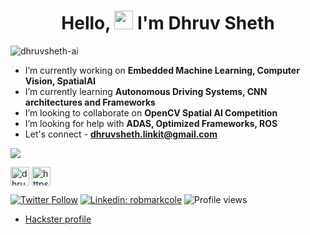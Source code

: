 <h1 align="center">Hello, <img src="https://raw.githubusercontent.com/MartinHeinz/MartinHeinz/master/wave.gif" width="30px"> I'm Dhruv Sheth</h1>

<p align="left"> <img src="https://komarev.com/ghpvc/?username=dhruvsheth-ai" alt="dhruvsheth-ai" /> </p>

- I’m currently working on **Embedded Machine Learning, Computer Vision, SpatialAI**
- I’m currently learning **Autonomous Driving Systems, CNN architectures and Frameworks**
- I’m looking to collaborate on **OpenCV Spatial AI Competition**
- I’m looking for help with **ADAS, Optimized Frameworks, ROS**
- Let's connect - **dhruvsheth.linkit@gmail.com**

<img src="https://github-readme-stats.vercel.app/api?username=dhruvsheth-ai&&show_icons=true&theme=radical&bg_color=30,0d0d0d,191919&title_color=fff&text_color=fff&icon_color=79ff97">

<p align="center">

<a href="https://twitter.com/dhruvsheth_" target="blank"><img align="center" src="https://cdn.jsdelivr.net/npm/simple-icons@3.0.1/icons/twitter.svg" alt="dhruvsheth_" height="30" width="30" /></a> <a href="https://linkedin.com/in/https://www.linkedin.com/in/dhruv-sheth-567550160" target="blank"><img align="center" src="https://cdn.jsdelivr.net/npm/simple-icons@3.0.1/icons/linkedin.svg" alt="https://www.linkedin.com/in/dhruv-sheth-567550160" height="30" width="30" /></a>

</p>

[![Twitter Follow](https://img.shields.io/twitter/follow/dhruvsheth_?label=Follow)](https://twitter.com/dhruvsheth_)
[![Linkedin: robmarkcole](https://img.shields.io/badge/-Dhruv%20Sheth-blue?style=flat-square&logo=Linkedin&logoColor=white&link=https://www.linkedin.com/in/robmarkcole/)](https://www.linkedin.com/in/dhruvsheth_/)
![Profile views](https://gpvc.arturio.dev/dhruvsheth-ai)

* [Hackster profile](https://www.hackster.io/dhruvsheth_)
